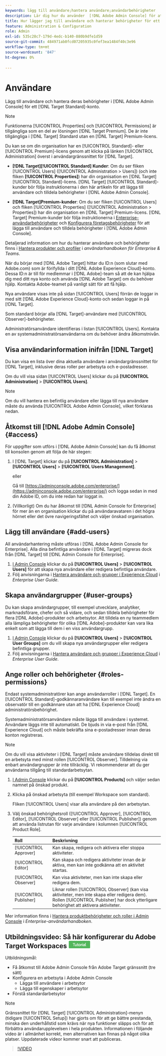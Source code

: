 ```yaml
---
keywords: lägg till användare;hantera användare;användarbehörigheter
description: Lär dig hur du använder  [!DNL Adobe Admin Console] för att hantera användare och deras behörigheter och rättigheter i  [!DNL Adobe Target Standard].
title: Hur lägger jag till användare och hanterar behörigheter för ett [!DNL Target Standard] konto?
feature: Administration & Configuration
role: Admin
exl-id: 535c28c7-179d-4edc-b140-880b9dfe1d59
source-git-commit: 484971ab0fcd07205935c0fef3ea1484f40c3e96
workflow-type: tm+mt
source-wordcount: '847'
ht-degree: 0%

---
```


# Användare

Lägg till användare och hantera deras behörigheter i [!DNL Adobe Admin Console] för ett [!DNL Target Standard]-konto.

>[!NOTE]
>
>Funktionerna [!UICONTROL Properties] och [!UICONTROL Permissions] är tillgängliga som en del av lösningen [!DNL Target Premium]. De är inte tillgängliga i [!DNL Target] Standard utan en [!DNL Target] Premium-licens.
>
>Du kan se om din organisation har en [!UICONTROL Standard]- eller [!UICONTROL Premium]-licens genom att klicka på länken [!UICONTROL Administration] överst i användargränssnittet för [!DNL Target].
>
>* **[!DNL Target][!UICONTROL Standard] Kunder**: Om du ser fliken [!UICONTROL Users] ([!UICONTROL Administration > Users]) (och inte fliken **[!UICONTROL Properties]**) har din organisation en [!DNL Target] [!UICONTROL Standard]-licens. [!DNL Target] [!UICONTROL Standard]-kunder bör följa instruktionerna i den här artikeln för att lägga till användare och tilldela behörigheter i [!DNL Adobe Admin Console].
>
>* **[!DNL Target]Premium-kunder**: Om du ser fliken [!UICONTROL Users] och fliken [!UICONTROL Properties] ([!UICONTROL Administration > Properties]) har din organisation en [!DNL Target] Premium-licens. [!DNL Target] Premium-kunder bör följa instruktionerna i [Enterprise-användarbehörigheter](/help/main/administrating-target/c-user-management/property-channel/property-channel.md) och [Konfigurera företagsbehörigheter](/help/main/administrating-target/c-user-management/property-channel/properties-overview.md) för att lägga till användare och tilldela behörigheter i [!DNL Adobe Admin Console].
>
>Detaljerad information om hur du hanterar användare och behörigheter finns i [Hantera produkter och profiler](https://helpx.adobe.com/se/enterprise/using/manage-products-and-profiles.html) i *användarhandboken för Enterprise &amp; Teams*.

När du börjar med [!DNL Adobe Target] hittar du ID:n (som slutar med Adobe.com) som är förifyllda i ditt [!DNL Adobe Experience Cloud]-konto. Dessa ID:n är till för medlemmar i [!DNL Adobe]-team så att de kan hjälpa dig med ditt nya konto och använda [!DNL Adobe Target] om du behöver hjälp. Kontakta Adobe-teamet på vanligt sätt för att få hjälp.

Nya användare visas inte på sidan [!UICONTROL Users] förrän de loggar in med sitt [!DNL Adobe Experience Cloud]-konto och sedan loggar in på [!DNL Target].

Som standard börjar alla [!DNL Target]-användare med [!UICONTROL Observer]-behörigheter.

Administratörsanvändare identifieras i listan [!UICONTROL Users]. Kontakta en av systemadministratörsanvändarna om du behöver ändra åtkomstnivån.

## Visa användarinformation inifrån [!DNL Target]

Du kan visa en lista över dina aktuella användare i användargränssnittet för [!DNL Target], inklusive deras roller per arbetsyta och e-postadresser.

Om du vill visa sidan [!UICONTROL Users] klickar du på **[!UICONTROL Administration]** > **[!UICONTROL Users]**.

>[!NOTE]
>
>Om du vill hantera en befintlig användare eller lägga till nya användare måste du använda [!UICONTROL Adobe Admin Console], vilket förklaras nedan.

## Åtkomst till [!DNL Adobe Admin Console] {#access}

För uppgifter som utförs i [!DNL Adobe Admin Console] kan du få åtkomst till konsolen genom att följa de här stegen:

1. I [!DNL Target] klickar du på **[!UICONTROL Administration]** > **[!UICONTROL Users]** > **[!UICONTROL Users Management]**.

   eller

   Gå till [https://adminconsole.adobe.com/enterprise/](https://adminconsole.adobe.com/enterprise/) och logga sedan in med din Adobe ID, om du inte redan har loggat in.

1. (Villkorligt) Om du har åtkomst till [!DNL Admin Console for Enterprise] för mer än en organisation klickar du på användaravataren i det högra hörnet eller det övre navigeringsfältet och väljer önskad organisation.

## Lägg till användare {#add-users}

All användarhantering måste utföras i [!DNL Adobe Admin Console for Enterprise]. Alla dina befintliga användare i [!DNL Target] migreras dock från [!DNL Target] till [!DNL Admin Console for Enterprise].

1. [I Admin Console](/help/main/administrating-target/c-user-management/c-user-management/user-management.md#section_79796E0227D048F59BAE0AB02E544EBE) klickar du på **[!UICONTROL Users]** > **[!UICONTROL Users]** för att skapa nya användare eller redigera befintliga användare.
1. Följ anvisningarna i [Hantera användare och grupper i Experience Cloud](https://helpx.adobe.com/se/enterprise/help/users.html) i *Enterprise User Guide*.

## Skapa användargrupper {#user-groups}

Du kan skapa användargrupper, till exempel utvecklare, analytiker, marknadsförare, chefer och så vidare, och sedan tilldela behörigheter för flera [!DNL Adobe]-produkter och arbetsytor. Att tilldela en ny teammedlem alla lämpliga behörigheter för olika [!DNL Adobe]-produkter kan vara lika enkelt som att lägga till dem i en viss användargrupp.

1. [I Admin Console](/help/main/administrating-target/c-user-management/c-user-management/user-management.md#section_79796E0227D048F59BAE0AB02E544EBE) klickar du på **[!UICONTROL Users]** > **[!UICONTROL User Groups]** om du vill skapa nya användargrupper eller redigera befintliga grupper.
1. Följ anvisningarna i [Hantera användare och grupper i Experience Cloud](https://helpx.adobe.com/se/enterprise/help/users.html) i *Enterprise User Guide*.

## Ange roller och behörigheter {#roles-permissions}

Endast systemadministratörer kan ange användarroller i [!DNL Target]. En [!UICONTROL Standard]-godkännaranvändare kan till exempel inte ändra en observatör till en godkännare utan att ha [!DNL Experience Cloud] administratörsbehörighet.

Systemadministratörsanvändare måste lägga till användare i systemet. Användare läggs inte till automatiskt. De bjuds in via e-post från [!DNL Experience Cloud] och måste bekräfta sina e-postadresser innan deras konton registreras.

>[!NOTE]
>
>Om du vill visa aktiviteter i [!DNL Target] måste användare tilldelas direkt till en arbetsyta med minst rollen [!UICONTROL Observer]. Tilldelning via enbart användargrupper är inte tillräcklig. Vi rekommenderar att du ger användarna tillgång till standardarbetsytan.

1. [I Admin Console](/help/main/administrating-target/c-user-management/c-user-management/user-management.md#section_79796E0227D048F59BAE0AB02E544EBE) klickar du på **[!UICONTROL Products]** och väljer sedan namnet på önskad produkt.

1. Klicka på önskad arbetsyta (till exempel Workspace som standard).

   Fliken [!UICONTROL Users] visar alla användare på den arbetsytan.

1. Välj önskad behörighetsroll ([!UICONTROL Approver], [!UICONTROL Editor], [!UICONTROL Observer] eller [!UICONTROL Publisher]) genom att använda listrutan för varje användare i kolumnen [!UICONTROL Product Role].

   | Roll | Beskrivning |
   |--- |--- |
   | [!UICONTROL Approver] | Kan skapa, redigera och aktivera eller stoppa aktiviteter. |
   | [!UICONTROL Editor] | Kan skapa och redigera aktiviteter innan de är aktiva, men kan inte godkänna att en aktivitet startas. |
   | [!UICONTROL Observer] | Kan visa aktiviteter, men kan inte skapa eller redigera dem. |
   | [!UICONTROL Publisher] | Liknar rollen [!UICONTROL Observer] (kan visa aktiviteter, men inte skapa eller redigera dem). Rollen [!UICONTROL Publisher] har dock ytterligare behörighet att aktivera aktiviteter. |

Mer information finns i [Hantera produktbehörigheter och roller i Admin Console](https://helpx.adobe.com/se/enterprise/help/manage-permissions-and-roles.html) i *Enterprise-användarhandboken*.

## Utbildningsvideo: Så här konfigurerar du Adobe Target Workspaces ![Självstudiekurs](/help/main/assets/tutorial.png)

Utbildningsmål:

* Få åtkomst till Adobe Admin Console från Adobe Target gränssnitt (tre sätt)
* Konfigurera en arbetsyta i Adobe Admin Console
   * Lägga till användare i arbetsytor
   * Lägga till egenskaper i arbetsytor
* Förstå standardarbetsytor

>[!NOTE]
>
>Gränssnittet för [!DNL Target] [!UICONTROL Administration]-menyn (tidigare [!UICONTROL Setup]) har gjorts om för att ge bättre prestanda, minska den underhållstid som krävs när nya funktioner släpps och för att förbättra användarupplevelsen i hela produkten. Informationen i följande video är i allmänhet korrekt, men alternativen kan finnas på något olika platser. Uppdaterade videor kommer snart att publiceras.

>[!VIDEO](https://video.tv.adobe.com/v/19463/)
